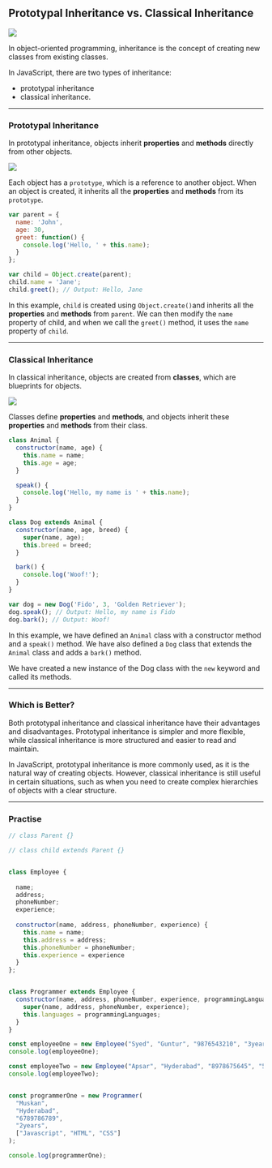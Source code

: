 ## Prototypal Inheritance vs. Classical Inheritance

<img src="https://2558458775-files.gitbook.io/~/files/v0/b/gitbook-legacy-files/o/assets%2F-LSemf7mp1liQa7nfIAC%2F-LU16Tx-lr3TosIV8kV5%2F-LU1AncP4LCLpfAQmFxh%2FScreen%20Shot%202018-12-18%20at%2010.07.14%20PM.png?alt=media&token=b8481ac5-67b5-4bf1-8e32-e25887dc6741">

In object-oriented programming, inheritance is the concept of creating new classes from existing classes. 

In JavaScript, there are two types of inheritance: 
- prototypal inheritance 
- classical inheritance.

---

### Prototypal Inheritance
In prototypal inheritance, objects inherit **properties** and **methods** directly from other objects. 

<img src="https://cdn-media-1.freecodecamp.org/images/m2PjrvRpNTiz8WFb9LxjwWTeHw9SvgOKBSGS">

Each object has a `prototype`, which is a reference to another object. When an object is created, it inherits all the **properties** and **methods** from its `prototype`.

```javascript
var parent = {
  name: 'John',
  age: 30,
  greet: function() {
    console.log('Hello, ' + this.name);
  }
};

var child = Object.create(parent);
child.name = 'Jane';
child.greet(); // Output: Hello, Jane
```

In this example, `child` is created using `Object.create()`and inherits all the **properties** and **methods** from `parent`. We can then modify the `name` property of child, and when we call the `greet()` method, it uses the `name` property of `child`.

---

### Classical Inheritance
In classical inheritance, objects are created from **classes**, which are blueprints for objects. 

<img src="https://storage.googleapis.com/algodailyrandomassets/curriculum/frontend/js-fundamentals/class-vs-prototypical/Class%20and%20Objects.JPG">

Classes define **properties** and **methods**, and objects inherit these **properties** and **methods** from their class.

```javascript
class Animal {
  constructor(name, age) {
    this.name = name;
    this.age = age;
  }

  speak() {
    console.log('Hello, my name is ' + this.name);
  }
}

class Dog extends Animal {
  constructor(name, age, breed) {
    super(name, age);
    this.breed = breed;
  }

  bark() {
    console.log('Woof!');
  }
}

var dog = new Dog('Fido', 3, 'Golden Retriever');
dog.speak(); // Output: Hello, my name is Fido
dog.bark(); // Output: Woof!
```

In this example, we have defined an `Animal` class with a constructor method and a `speak()` method. We have also defined a `Dog` class that extends the `Animal` class and adds a `bark()` method. 

We have created a new instance of the Dog class with the `new` keyword and called its methods.

---

### Which is Better?
Both prototypal inheritance and classical inheritance have their advantages and disadvantages. Prototypal inheritance is simpler and more flexible, while classical inheritance is more structured and easier to read and maintain.

In JavaScript, prototypal inheritance is more commonly used, as it is the natural way of creating objects. However, classical inheritance is still useful in certain situations, such as when you need to create complex hierarchies of objects with a clear structure.

---

### Practise

```javascript
// class Parent {}

// class child extends Parent {}


class Employee {
  
  name;
  address;
  phoneNumber;
  experience;
  
  constructor(name, address, phoneNumber, experience) {
    this.name = name;
    this.address = address;
    this.phoneNumber = phoneNumber;
    this.experience = experience
  }
};


class Programmer extends Employee {
  constructor(name, address, phoneNumber, experience, programmingLanguages) {
    super(name, address, phoneNumber, experience);
    this.languages = programmingLanguages;
  }
}

const employeeOne = new Employee("Syed", "Guntur", "9876543210", "3years");
console.log(employeeOne);

const employeeTwo = new Employee("Apsar", "Hyderabad", "8978675645", "5years");
console.log(employeeTwo);


const programmerOne = new Programmer(
  "Muskan", 
  "Hyderabad", 
  "6789786789", 
  "2years", 
  ["Javascript", "HTML", "CSS"]
);

console.log(programmerOne);
```


